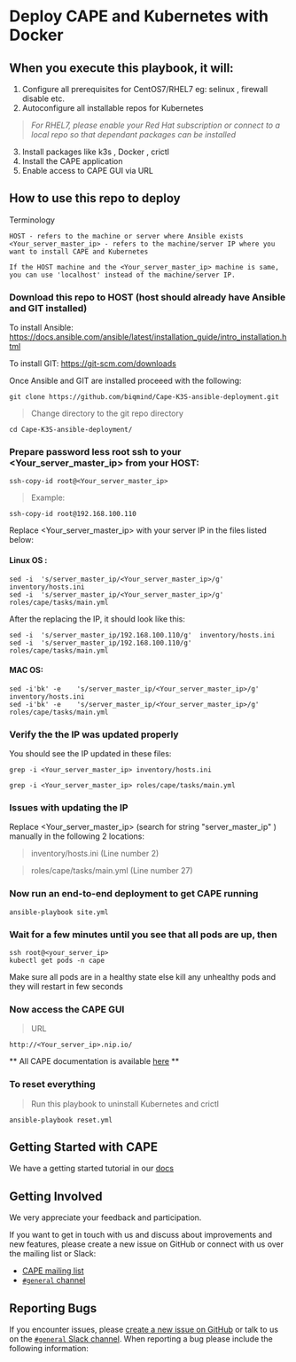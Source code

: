 # Deploy CAPE and Kubernetes with Docker


## When you execute this playbook, it will:

1. Configure all prerequisites for CentOS7/RHEL7 eg: selinux , firewall disable etc.
2. Autoconfigure all installable repos for Kubernetes
> *For RHEL7, please enable your Red Hat subscription or connect to a local repo so that dependant packages can be installed*
3. Install packages like k3s , Docker , crictl
4. Install the CAPE application
5. Enable access to CAPE GUI via URL


## How to use this repo to deploy

Terminology
```
HOST - refers to the machine or server where Ansible exists
<Your_server_master_ip> - refers to the machine/server IP where you want to install CAPE and Kubernetes

If the HOST machine and the <Your_server_master_ip> machine is same, you can use 'localhost' instead of the machine/server IP.
```


### Download this repo to HOST (host should already have Ansible and GIT installed)

To install Ansible:  
https://docs.ansible.com/ansible/latest/installation_guide/intro_installation.html

To install GIT: 
https://git-scm.com/downloads

Once Ansible and GIT are installed proceeed with the following: 

```
git clone https://github.com/biqmind/Cape-K3S-ansible-deployment.git 
```

> Change directory to the git repo directory

```
cd Cape-K3S-ansible-deployment/
```


### Prepare password less root ssh to your <Your_server_master_ip> from your HOST:

```
ssh-copy-id root@<Your_server_master_ip>
```
> Example:
```
ssh-copy-id root@192.168.100.110 
```

Replace <Your_server_master_ip> with  your server IP in the files listed below:

#### Linux OS :

```
sed -i  's/server_master_ip/<Your_server_master_ip>/g'  inventory/hosts.ini
sed -i  's/server_master_ip/<Your_server_master_ip>/g'  roles/cape/tasks/main.yml
```

After the replacing the IP, it should look like this:

```
sed -i  's/server_master_ip/192.168.100.110/g'  inventory/hosts.ini 
sed -i  's/server_master_ip/192.168.100.110/g'  roles/cape/tasks/main.yml 
```

#### MAC OS:

```
sed -i'bk' -e    's/server_master_ip/<Your_server_master_ip>/g'  inventory/hosts.ini  
sed -i'bk' -e    's/server_master_ip/<Your_server_master_ip>/g' roles/cape/tasks/main.yml
```


### Verify the the IP was updated properly

You should see the IP updated in these files:
```
grep -i <Your_server_master_ip> inventory/hosts.ini  

grep -i <Your_server_master_ip> roles/cape/tasks/main.yml
```


### Issues with updating the IP

Replace <Your_server_master_ip> (search for string "server_master_ip" ) manually in the following 2 locations:

> inventory/hosts.ini  (Line number 2)

> roles/cape/tasks/main.yml (Line number 27)


### Now run an end-to-end deployment to get CAPE running

```
ansible-playbook site.yml
```


### Wait for a few minutes until you see that all pods are up, then

```
ssh root@<your_server_ip>
kubectl get pods -n cape
```
Make sure all pods are in a healthy state else kill any unhealthy pods and they will restart in few seconds


### Now access the CAPE GUI 

> URL
```
http://<Your_server_ip>.nip.io/
```
** All CAPE documentation is available [here](https://docs.cape.sh/docs/) **


### To reset everything 

> Run this playbook to uninstall Kubernetes and crictl
```
ansible-playbook reset.yml
```

## Getting Started with CAPE
We have a getting started tutorial in our  [docs](https://docs.cape.sh/docs/accessing_cape)

## Getting Involved

We very appreciate your feedback and participation.

If you want to get in touch with us and discuss about improvements and new
features, please create a new issue on GitHub or connect with us over the
mailing list or Slack:

* [CAPE mailing list](https://capesh.slack.com/)
* [`#general` channel](https://capesh.slack.com)

## Reporting Bugs

If you encounter issues, please [create a new issue on GitHub](https://github.com/cape-sh/cape-k3s-ansible-deployment/issues/new) or talk to us
on the [`#general` Slack channel](https://capesh.slack.com). When reporting a bug please include the
following information:






